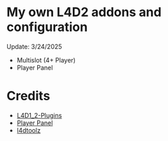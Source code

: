 # My own L4D2 addons and configuration
Update: 3/24/2025

- Multislot (4+ Player)
- Player Panel

# Credits
- [L4D1_2-Plugins](https://github.com/fbef0102/L4D1_2-Plugins)
- [Player Panel](https://forums.alliedmods.net/showthread.php?t=341187)
- [l4dtoolz](https://github.com/accelerator74/l4dtoolz)